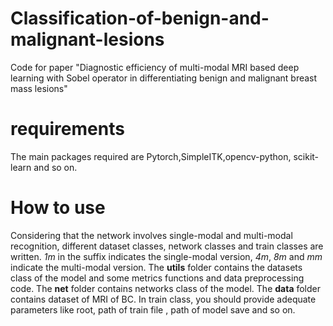 # Classification-of-benign-and-malignant-lesions
Code for paper "Diagnostic efficiency of multi-modal MRI based deep learning with Sobel operator in differentiating benign and malignant breast mass lesions"

# requirements
The main packages required are Pytorch,SimpleITK,opencv-python, scikit-learn and so on.

# How to use
Considering that the network involves single-modal and multi-modal recognition, different dataset classes, network classes and train classes are written. *1m* in the suffix indicates the single-modal version, *4m*, *8m* and *mm* indicate the multi-modal version. The **utils** folder contains the datasets class of the model and some metrics functions and data preprocessing code. The **net** folder contains networks class of the model. The **data** folder contains dataset of MRI of BC. In train class, you should provide adequate parameters like root, path of train file , path of model save and so on. 
